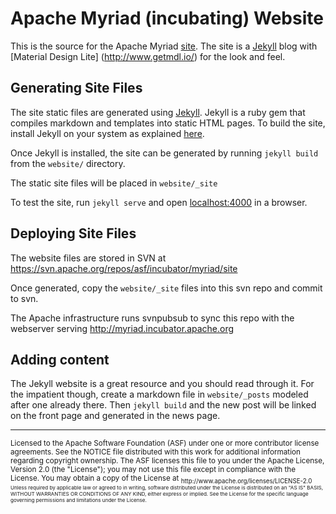 # Apache Myriad (incubating) Website

This is the source for the Apache Myriad [site](http://myriad.incubator.apache.org). The site is a [Jekyll](http://jekyll.rb) blog with [Material Design Lite] (http://www.getmdl.io/) for the look and feel.

## Generating Site Files

The site static files are generated using [Jekyll](http://jekyll.rb). Jekyll is a ruby gem that compiles markdown and templates into static HTML pages. To build the site, install Jekyll on your system as explained [here](http://jekyllrb.com/docs/installation/).

Once Jekyll is installed, the site can be generated by running `jekyll build` from the `website/` directory.

The static site files will be placed in `website/_site`

To test the site, run `jekyll serve` and open [localhost:4000](http://localhost:4000) in a browser.

## Deploying Site Files

The website files are stored in SVN at https://svn.apache.org/repos/asf/incubator/myriad/site

Once generated, copy the `website/_site` files into this svn repo and commit to svn.

The Apache infrastructure runs svnpubsub to sync this repo with the webserver serving http://myriad.incubator.apache.org

## Adding content

The Jekyll website is a great resource and you should read through it. For the impatient though, create a markdown file in `website/_posts` modeled after one already there. Then `jekyll build` and the new post will be linked on the front page and generated in the news page.

---
<sub>
Licensed to the Apache Software Foundation (ASF) under one
or more contributor license agreements.  See the NOTICE file
distributed with this work for additional information
regarding copyright ownership.  The ASF licenses this file
to you under the Apache License, Version 2.0 (the
"License"); you may not use this file except in compliance
with the License.  You may obtain a copy of the License at

<sub>
  http://www.apache.org/licenses/LICENSE-2.0

<sub>
Unless required by applicable law or agreed to in writing,
software distributed under the License is distributed on an
"AS IS" BASIS, WITHOUT WARRANTIES OR CONDITIONS OF ANY
KIND, either express or implied.  See the License for the
specific language governing permissions and limitations
under the License.
